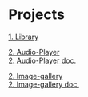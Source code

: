 # Projects
[1. Library](https://rolling-scopes-school.github.io/asoliev-JSFEPRESCHOOL2023Q2/library/)<br/>

[2. Audio-Player](https://rolling-scopes-school.github.io/asoliev-JSFEPRESCHOOL2023Q2/audio-player/)<br/>
[2. Audio-Player doc.](./audio-player/js30_1-2-audio-player.md)<br/>

[2. Image-gallery](https://rolling-scopes-school.github.io/asoliev-JSFEPRESCHOOL2023Q2/image-gallery/)<br/>
[2. Image-gallery doc.](./image-gallery/js30_2-2-image-galery.md)<br/>